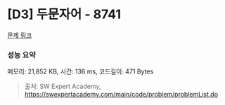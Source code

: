 # [D3] 두문자어 - 8741 

[문제 링크](https://swexpertacademy.com/main/code/problem/problemDetail.do?contestProbId=AW2y6n3qPXQDFATy) 

### 성능 요약

메모리: 21,852 KB, 시간: 136 ms, 코드길이: 471 Bytes



> 출처: SW Expert Academy, https://swexpertacademy.com/main/code/problem/problemList.do